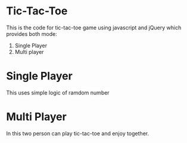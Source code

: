# Tic-Tac-Toe
This is the code for tic-tac-toe game using javascript and jQuery which provides both mode:
1. Single Player
2. Multi player

# Single Player
This uses simple logic of ramdom number

# Multi Player
In this two person can play tic-tac-toe and enjoy together.
